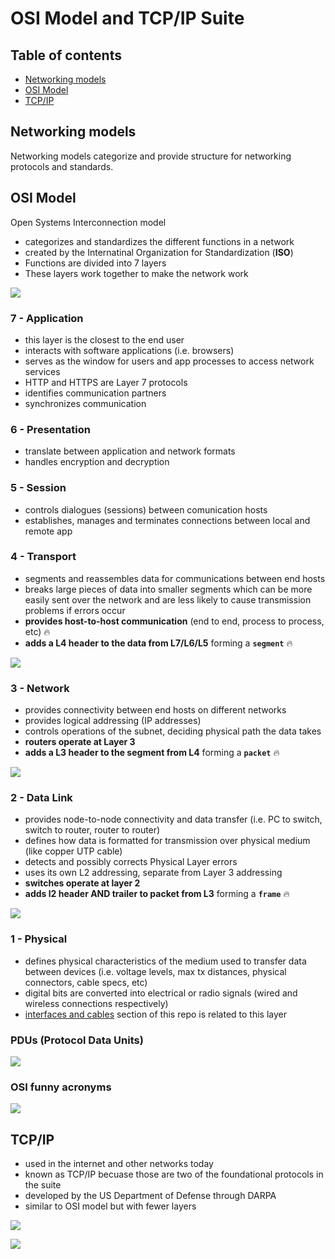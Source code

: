 # OSI Model and TCP/IP Suite

## Table of contents

* [Networking models](#networking-models)
* [OSI Model](#osi-model)
* [TCP/IP](#tcpip)

## Networking models

Networking models categorize and provide structure for networking protocols and standards.

## OSI Model

Open Systems Interconnection model

* categorizes and standardizes the different functions in a network
* created by the Internatinal Organization for Standardization (**ISO**)
* Functions are divided into 7 layers
* These layers work together to make the network work

![](docs/osi_model.png)

### 7 - Application

* this layer is the closest to the end user
* interacts with software applications (i.e. browsers)
* serves as the window for users and app processes to access network services
* HTTP and HTTPS are Layer 7 protocols
* identifies communication partners
* synchronizes communication

### 6 - Presentation

* translate between application and network formats
* handles encryption and decryption

### 5 - Session

* controls dialogues (sessions) between comunication hosts
* establishes, manages and terminates connections between local and remote app

### 4 - Transport

* segments and reassembles data for communications between end hosts
* breaks large pieces of data into smaller segments which can be more easily sent over the network and are less likely to cause transmission problems if errors occur
* **provides host-to-host communication** (end to end, process to process, etc) 🔥
* **adds a L4 header to the data from L7/L6/L5** forming a **`segment`** 🔥

![](docs/osi_l4_segment.png)

### 3 - Network

* provides connectivity between end hosts on different networks
* provides logical addressing (IP addresses)
* controls operations of the subnet, deciding physical path the data takes
* **routers operate at Layer 3**
* **adds a L3 header to the segment from L4** forming a **`packet`** 🔥

![](docs/osi_l3_packet.png)

### 2 - Data Link

* provides node-to-node connectivity and data transfer (i.e. PC to switch, switch to router, router to router)
* defines how data is formatted for transmission over physical medium (like copper UTP cable)
* detects and possibly corrects Physical Layer errors
* uses its own L2 addressing, separate from Layer 3 addressing
* **switches operate at layer 2**
* **adds l2 header AND trailer to packet from L3** forming a **`frame`** 🔥

![](docs/osi_l2_frame.png)

### 1 - Physical

* defines physical characteristics of the medium used to transfer data between devices (i.e. voltage levels, max tx distances, physical connectors, cable specs, etc)
* digital bits are converted into electrical or radio signals (wired and wireless connections respectively)
* [interfaces and cables](../interfaces_and_cables/) section of this repo is related to this layer

### PDUs (Protocol Data Units)

![](docs/pdu.png)

### OSI funny acronyms

![](docs/osi_acronyms.png)

## TCP/IP

* used in the internet and other networks today
* known as TCP/IP becuase those are two of the foundational protocols in the  suite
* developed by the US Department of Defense through DARPA
* similar to OSI model but with fewer layers

![](docs/tcp_ip.png)

![](docs/tcp_ip_data_flow.png)
